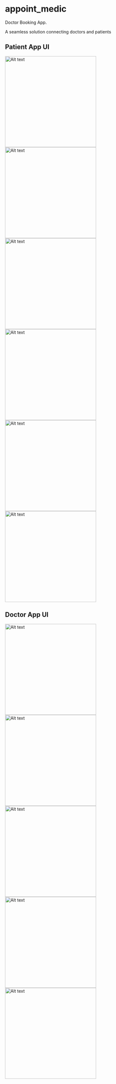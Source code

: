 # appoint_medic

Doctor Booking App.

A seamless solution connecting doctors and patients

## Patient App UI
<img src="lib/presentation/screen_shots/P_HomePage.jpg" alt="Alt text" width="300"/>
<img src="lib/presentation/screen_shots/P_ViewAllAppointments.jpg" alt="Alt text" width="300"/>
<img src="lib/presentation/screen_shots/P_message.jpg" alt="Alt text" width="300"/>
<img src="lib/presentation/screen_shots/P_Profile.jpg" alt="Alt text" width="300"/>
<img src="lib/presentation/screen_shots/P_Appoint.jpg" alt="Alt text" width="300"/>
<img src="lib/presentation/screen_shots/P_ConfirmBooking.jpg" alt="Alt text" width="300"/>

## Doctor App UI
<img src="lib/presentation/screen_shots/D_HomePage.jpg" alt="Alt text" width="300"/>
<img src="lib/presentation/screen_shots/D_Appointments.jpg" alt="Alt text" width="300"/>
<img src="lib/presentation/screen_shots/D_AddSlots.jpg" alt="Alt text" width="300"/>
<img src="lib/presentation/screen_shots/D_Message.jpg" alt="Alt text" width="300"/>
<img src="lib/presentation/screen_shots/D_Profile.jpg" alt="Alt text" width="300"/>
